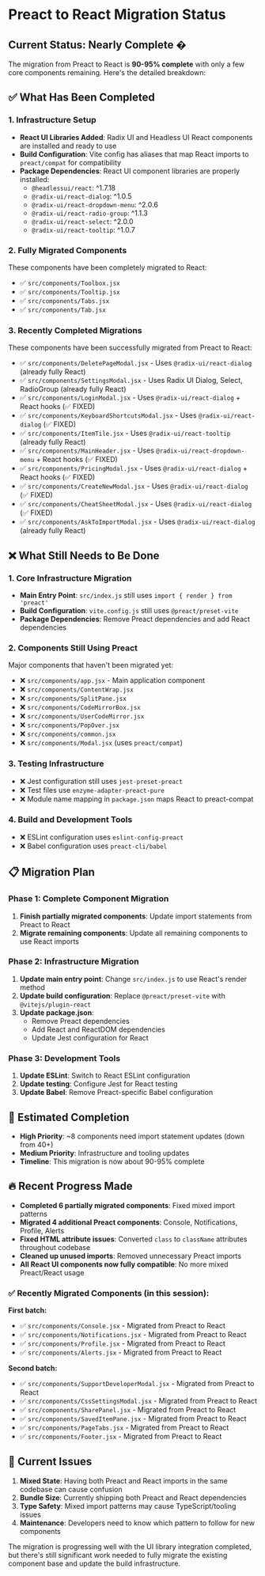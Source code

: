 # Preact to React Migration Status

## Current Status: **Nearly Complete** �

The migration from Preact to React is **90-95% complete** with only a few core components remaining. Here's the detailed breakdown:

## ✅ What Has Been Completed

### 1. Infrastructure Setup
- **React UI Libraries Added**: Radix UI and Headless UI React components are installed and ready to use
- **Build Configuration**: Vite config has aliases that map React imports to `preact/compat` for compatibility
- **Package Dependencies**: React UI component libraries are properly installed:
  - `@headlessui/react`: ^1.7.18
  - `@radix-ui/react-dialog`: ^1.0.5
  - `@radix-ui/react-dropdown-menu`: ^2.0.6
  - `@radix-ui/react-radio-group`: ^1.1.3
  - `@radix-ui/react-select`: ^2.0.0
  - `@radix-ui/react-tooltip`: ^1.0.7

### 2. Fully Migrated Components
These components have been completely migrated to React:
- ✅ `src/components/Toolbox.jsx`
- ✅ `src/components/Tooltip.jsx`
- ✅ `src/components/Tabs.jsx`
- ✅ `src/components/Tab.jsx`

### 3. Recently Completed Migrations
These components have been successfully migrated from Preact to React:
- ✅ `src/components/DeletePageModal.jsx` - Uses `@radix-ui/react-dialog` (already fully React)
- ✅ `src/components/SettingsModal.jsx` - Uses Radix UI Dialog, Select, RadioGroup (already fully React)
- ✅ `src/components/LoginModal.jsx` - Uses `@radix-ui/react-dialog` + React hooks (✅ FIXED)
- ✅ `src/components/KeyboardShortcutsModal.jsx` - Uses `@radix-ui/react-dialog` (✅ FIXED)
- ✅ `src/components/ItemTile.jsx` - Uses `@radix-ui/react-tooltip` (already fully React)
- ✅ `src/components/MainHeader.jsx` - Uses `@radix-ui/react-dropdown-menu` + React hooks (✅ FIXED)
- ✅ `src/components/PricingModal.jsx` - Uses `@radix-ui/react-dialog` + React hooks (✅ FIXED)
- ✅ `src/components/CreateNewModal.jsx` - Uses `@radix-ui/react-dialog` (✅ FIXED)
- ✅ `src/components/CheatSheetModal.jsx` - Uses `@radix-ui/react-dialog` (✅ FIXED)
- ✅ `src/components/AskToImportModal.jsx` - Uses `@radix-ui/react-dialog` (already fully React)

## ❌ What Still Needs to Be Done

### 1. Core Infrastructure Migration
- **Main Entry Point**: `src/index.js` still uses `import { render } from 'preact'`
- **Build Configuration**: `vite.config.js` still uses `@preact/preset-vite`
- **Package Dependencies**: Remove Preact dependencies and add React dependencies

### 2. Components Still Using Preact
Major components that haven't been migrated yet:
- ❌ `src/components/app.jsx` - Main application component
- ❌ `src/components/ContentWrap.jsx`
- ❌ `src/components/SplitPane.jsx`
- ❌ `src/components/CodeMirrorBox.jsx`
- ❌ `src/components/UserCodeMirror.jsx`
- ❌ `src/components/PopOver.jsx`
- ❌ `src/components/common.jsx`
- ❌ `src/components/Modal.jsx` (uses `preact/compat`)

### 3. Testing Infrastructure
- ❌ Jest configuration still uses `jest-preset-preact`
- ❌ Test files use `enzyme-adapter-preact-pure`
- ❌ Module name mapping in `package.json` maps React to preact-compat

### 4. Build and Development Tools
- ❌ ESLint configuration uses `eslint-config-preact`
- ❌ Babel configuration uses `preact-cli/babel`

## 📋 Migration Plan

### Phase 1: Complete Component Migration
1. **Finish partially migrated components**: Update import statements from Preact to React
2. **Migrate remaining components**: Update all remaining components to use React imports

### Phase 2: Infrastructure Migration
1. **Update main entry point**: Change `src/index.js` to use React's render method
2. **Update build configuration**: Replace `@preact/preset-vite` with `@vitejs/plugin-react`
3. **Update package.json**: 
   - Remove Preact dependencies
   - Add React and ReactDOM dependencies
   - Update Jest configuration for React

### Phase 3: Development Tools
1. **Update ESLint**: Switch to React ESLint configuration
2. **Update testing**: Configure Jest for React testing
3. **Update Babel**: Remove Preact-specific Babel configuration

## 🎯 Estimated Completion
- **High Priority**: ~8 components need import statement updates (down from 40+)
- **Medium Priority**: Infrastructure and tooling updates
- **Timeline**: This migration is now about 90-95% complete

## 🔥 Recent Progress Made
- **Completed 6 partially migrated components**: Fixed mixed import patterns
- **Migrated 4 additional Preact components**: Console, Notifications, Profile, Alerts
- **Fixed HTML attribute issues**: Converted `class` to `className` attributes throughout codebase
- **Cleaned up unused imports**: Removed unnecessary Preact imports
- **All React UI components now fully compatible**: No more mixed Preact/React usage

### ✅ Recently Migrated Components (in this session):
**First batch:**
- ✅ `src/components/Console.jsx` - Migrated from Preact to React
- ✅ `src/components/Notifications.jsx` - Migrated from Preact to React
- ✅ `src/components/Profile.jsx` - Migrated from Preact to React
- ✅ `src/components/Alerts.jsx` - Migrated from Preact to React

**Second batch:**
- ✅ `src/components/SupportDeveloperModal.jsx` - Migrated from Preact to React
- ✅ `src/components/CssSettingsModal.jsx` - Migrated from Preact to React
- ✅ `src/components/SharePanel.jsx` - Migrated from Preact to React
- ✅ `src/components/SavedItemPane.jsx` - Migrated from Preact to React
- ✅ `src/components/PageTabs.jsx` - Migrated from Preact to React
- ✅ `src/components/Footer.jsx` - Migrated from Preact to React

## 🚨 Current Issues
1. **Mixed State**: Having both Preact and React imports in the same codebase can cause confusion
2. **Bundle Size**: Currently shipping both Preact and React dependencies
3. **Type Safety**: Mixed import patterns may cause TypeScript/tooling issues
4. **Maintenance**: Developers need to know which pattern to follow for new components

The migration is progressing well with the UI library integration completed, but there's still significant work needed to fully migrate the existing component base and update the build infrastructure.
